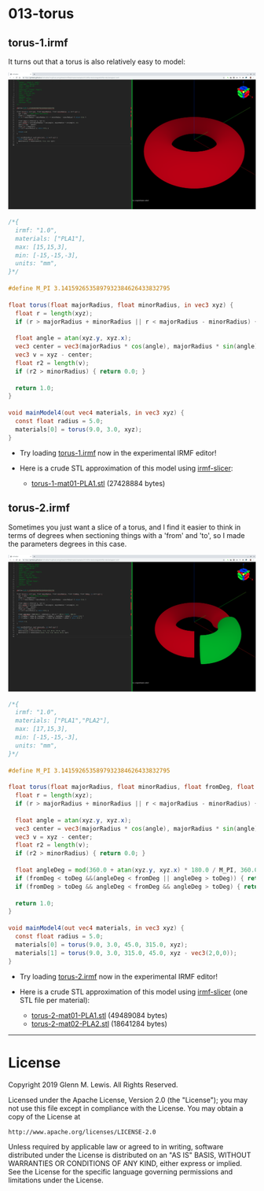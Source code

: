 # 013-torus

## torus-1.irmf

It turns out that a torus is also relatively easy to model:

![torus-1.png](torus-1.png)

```glsl
/*{
  irmf: "1.0",
  materials: ["PLA1"],
  max: [15,15,3],
  min: [-15,-15,-3],
  units: "mm",
}*/

#define M_PI 3.1415926535897932384626433832795

float torus(float majorRadius, float minorRadius, in vec3 xyz) {
  float r = length(xyz);
  if (r > majorRadius + minorRadius || r < majorRadius - minorRadius) { return 0.0; }
  
  float angle = atan(xyz.y, xyz.x);
  vec3 center = vec3(majorRadius * cos(angle), majorRadius * sin(angle), 0);
  vec3 v = xyz - center;
  float r2 = length(v);
  if (r2 > minorRadius) { return 0.0; }
  
  return 1.0;
}

void mainModel4(out vec4 materials, in vec3 xyz) {
  const float radius = 5.0;
  materials[0] = torus(9.0, 3.0, xyz);
}
```

* Try loading [torus-1.irmf](https://gmlewis.github.io/irmf-editor/?s=github.com/gmlewis/irmf/blob/master/examples/013-torus/torus-1.irmf) now in the experimental IRMF editor!

* Here is a crude STL approximation of this model
  using [irmf-slicer](https://github.com/gmlewis/irmf-slicer):
  - [torus-1-mat01-PLA1.stl](torus-1-mat01-PLA1.stl) (27428884 bytes)

## torus-2.irmf

Sometimes you just want a slice of a torus, and I find it easier to think
in terms of degrees when sectioning things with a 'from' and 'to', so I
made the parameters degrees in this case.

![torus-2.png](torus-2.png)

```glsl
/*{
  irmf: "1.0",
  materials: ["PLA1","PLA2"],
  max: [17,15,3],
  min: [-15,-15,-3],
  units: "mm",
}*/

#define M_PI 3.1415926535897932384626433832795

float torus(float majorRadius, float minorRadius, float fromDeg, float toDeg, in vec3 xyz) {
  float r = length(xyz);
  if (r > majorRadius + minorRadius || r < majorRadius - minorRadius) { return 0.0; }
  
  float angle = atan(xyz.y, xyz.x);
  vec3 center = vec3(majorRadius * cos(angle), majorRadius * sin(angle), 0);
  vec3 v = xyz - center;
  float r2 = length(v);
  if (r2 > minorRadius) { return 0.0; }
  
  float angleDeg = mod(360.0 + atan(xyz.y, xyz.x) * 180.0 / M_PI, 360.0);
  if (fromDeg < toDeg &&(angleDeg < fromDeg || angleDeg > toDeg)) { return 0.0; }
  if (fromDeg > toDeg && angleDeg < fromDeg && angleDeg > toDeg) { return 0.0; }
  
  return 1.0;
}

void mainModel4(out vec4 materials, in vec3 xyz) {
  const float radius = 5.0;
  materials[0] = torus(9.0, 3.0, 45.0, 315.0, xyz);
  materials[1] = torus(9.0, 3.0, 315.0, 45.0, xyz - vec3(2,0,0));
}
```

* Try loading [torus-2.irmf](https://gmlewis.github.io/irmf-editor/?s=github.com/gmlewis/irmf/blob/master/examples/013-torus/torus-2.irmf) now in the experimental IRMF editor!

* Here is a crude STL approximation of this model
  using [irmf-slicer](https://github.com/gmlewis/irmf-slicer)
  (one STL file per material):
  - [torus-2-mat01-PLA1.stl](torus-2-mat01-PLA1.stl) (49489084 bytes)
  - [torus-2-mat02-PLA2.stl](torus-2-mat02-PLA2.stl) (18641284 bytes)

----------------------------------------------------------------------

# License

Copyright 2019 Glenn M. Lewis. All Rights Reserved.

Licensed under the Apache License, Version 2.0 (the "License");
you may not use this file except in compliance with the License.
You may obtain a copy of the License at

    http://www.apache.org/licenses/LICENSE-2.0

Unless required by applicable law or agreed to in writing, software
distributed under the License is distributed on an "AS IS" BASIS,
WITHOUT WARRANTIES OR CONDITIONS OF ANY KIND, either express or implied.
See the License for the specific language governing permissions and
limitations under the License.
